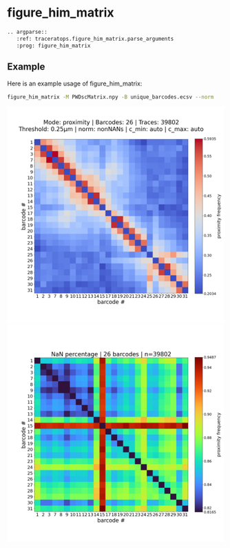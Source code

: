 # figure_him_matrix

```{eval-rst}
.. argparse::
   :ref: traceratops.figure_him_matrix.parse_arguments
   :prog: figure_him_matrix
```


## Example

Here is an example usage of figure_him_matrix:

```bash 
figure_him_matrix -M PWDscMatrix.npy -B unique_barcodes.ecsv --norm 
```

![Example Output](Fig_merged_traces_filtered_Matrix_PWDscMatrix_proximity_norm_0.20-0.59.png)
![NaN Output](Fig_merged_traces_filtered_Matrix_PWDscMatrix_proximity_norm_0.9487_NaN_MATRIX.png)